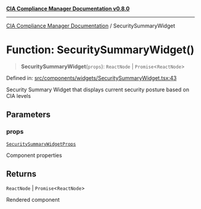 [**CIA Compliance Manager Documentation v0.8.0**](../README.md)

***

[CIA Compliance Manager Documentation](../globals.md) / SecuritySummaryWidget

# Function: SecuritySummaryWidget()

> **SecuritySummaryWidget**(`props`): `ReactNode` \| `Promise`\<`ReactNode`\>

Defined in: [src/components/widgets/SecuritySummaryWidget.tsx:43](https://github.com/Hack23/cia-compliance-manager/blob/791b5a1b6e700c8b8480de209374e4cb1086330d/src/components/widgets/SecuritySummaryWidget.tsx#L43)

Security Summary Widget that displays current security posture based on CIA levels

## Parameters

### props

[`SecuritySummaryWidgetProps`](../interfaces/SecuritySummaryWidgetProps.md)

Component properties

## Returns

`ReactNode` \| `Promise`\<`ReactNode`\>

Rendered component
